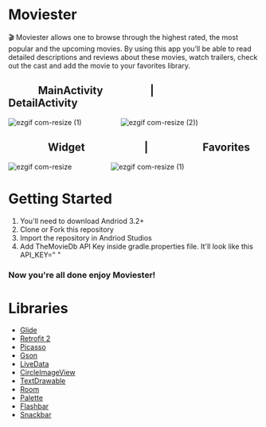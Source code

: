 # Moviester
 🎬 Moviester allows one to browse through the highest rated, the most popular and the upcoming movies. By using this app you’ll be able to read detailed descriptions and reviews about these movies, watch trailers, check out the cast and add the movie to your favorites library. 



     
## &nbsp; &nbsp;   &nbsp;  &nbsp;   &nbsp;   &nbsp; MainActivity   &nbsp; &nbsp;   &nbsp;   &nbsp;  &nbsp;   &nbsp; &nbsp;   &nbsp; &nbsp;  | &nbsp;   &nbsp;   &nbsp;   &nbsp;   &nbsp;    &nbsp;   &nbsp;  DetailActivity

![ezgif com-resize (1)](https://user-images.githubusercontent.com/42677333/67908067-6dd2d580-fb50-11e9-9f09-8f0b03658022.gif)&nbsp;   &nbsp;   &nbsp;   &nbsp;   &nbsp; &nbsp;   &nbsp;   &nbsp;   &nbsp;   &nbsp;  ![ezgif com-resize (2)](https://user-images.githubusercontent.com/42677333/67908333-8abbd880-fb51-11e9-9183-ddac969f5908.gif))




## &nbsp; &nbsp;   &nbsp;   &nbsp;   &nbsp; &nbsp;   &nbsp;   &nbsp; Widget    &nbsp;  &nbsp;   &nbsp;   &nbsp;   &nbsp; &nbsp;   &nbsp;   &nbsp;   &nbsp;   &nbsp;&nbsp;   &nbsp;  |   &nbsp;   &nbsp;&nbsp;   &nbsp;   &nbsp;   &nbsp; &nbsp;   &nbsp;   &nbsp;   &nbsp;   &nbsp; Favorites

![ezgif com-resize](https://user-images.githubusercontent.com/42677333/67908580-60b6e600-fb52-11e9-8bef-54e700997cce.jpg)&nbsp;   &nbsp;   &nbsp;   &nbsp;   &nbsp; &nbsp;   &nbsp;   &nbsp;   &nbsp;   &nbsp; ![ezgif com-resize (1)](https://user-images.githubusercontent.com/42677333/68488842-ee11ce80-0213-11ea-9d97-034311e9c09e.jpg)

# Getting Started

1. You'll need to download Andriod 3.2+
2. Clone or Fork this repository
3. Import the repository in Andriod Studios
4. Add TheMovieDb API Key inside gradle.properties file. 
   It'll look like this API_KEY=" "

### Now you're all done enjoy **Moviester!**

# **Libraries**
- [Glide](https://github.com/bumptech/glide)
- [Retrofit 2](https://github.com/square/retrofit)
- [Picasso](	https://github.com/square/picasso)
- [Gson](https://github.com/google/gson)
- [LiveData](https://developer.android.com/topic/libraries/architecture/livedata)
- [CircleImageView](https://github.com/hdodenhof/CircleImageView)
- [TextDrawable](https://github.com/amulyakhare/TextDrawable)
- [Room](https://developer.android.com/topic/libraries/architecture/room)
- [Palette](https://developer.android.com/reference/android/support/v7/graphics/Palette)
- [Flashbar](https://github.com/aritraroy/Flashbar)
- [Snackbar](https://developer.android.com/reference/android/support/design/widget/Snackbar)
